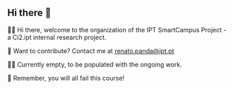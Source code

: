## Hi there 👋

🙋‍♀️ Hi there, welcome to the organization of the IPT SmartCampus Project - a Ci2.ipt internal research project.

🌈 Want to contribute? Contact me at renato.panda@ipt.pt

👩‍💻 Currently empty, to be populated with the ongoing work.


🧙 Remember, you will all fail this course!
